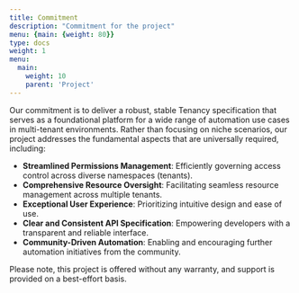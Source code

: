 ```yaml
---
title: Commitment
description: "Commitment for the project"
menu: {main: {weight: 80}}
type: docs
weight: 1
menu:
  main:
    weight: 10
    parent: 'Project'
---
```


Our commitment is to deliver a robust, stable Tenancy specification that serves as a foundational platform for a wide range of automation use cases in multi-tenant environments. Rather than focusing on niche scenarios, our project addresses the fundamental aspects that are universally required, including:

* **Streamlined Permissions Management**: Efficiently governing access control across diverse namespaces (tenants).
* **Comprehensive Resource Oversight**: Facilitating seamless resource management across multiple tenants.
* **Exceptional User Experience**: Prioritizing intuitive design and ease of use.
* **Clear and Consistent API Specification**: Empowering developers with a transparent and reliable interface.
* **Community-Driven Automation**: Enabling and encouraging further automation initiatives from the community.

Please note, this project is offered without any warranty, and support is provided on a best-effort basis.